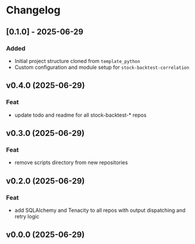 # Changelog

## [0.1.0] - 2025-06-29

### Added

- Initial project structure cloned from `template_python`
- Custom configuration and module setup for `stock-backtest-correlation`

## v0.4.0 (2025-06-29)

### Feat

- update todo and readme for all stock-backtest-\* repos

## v0.3.0 (2025-06-29)

### Feat

- remove scripts directory from new repositories

## v0.2.0 (2025-06-29)

### Feat

- add SQLAlchemy and Tenacity to all repos with output dispatching and retry
  logic

## v0.0.0 (2025-06-29)
